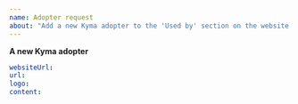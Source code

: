 ```yaml
---
name: Adopter request
about: "Add a new Kyma adopter to the 'Used by' section on the website's landing page"
---
```


<!-- 
Thank you for your contribution. Before you submit the issue read the body of second point of [Add a new adopter](https://github.com/kyma-project/website/blob/master/docs/add-adopter.md) guideline.
-->

**A new Kyma adopter**

``` yaml
websiteUrl:
url:
logo: 
content:
```
